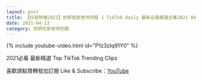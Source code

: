 ```yaml
---
layout: post
title: 【抖音熱搜2021】世妍吃郭老师的醋 1 TikTok Daily 最新必看精選合集2021 04 13
date: 2021-04-13
category: 世妍吃郭老师的醋
---
```


{% include youtube-video.html id="P1z3zIq91Y0" %}

2021必看 最新精選 Top TikTok Trending Clips

喜歡請點贊轉發加訂閱 Like & Subscribe：[YouTube](https://www.youtube.com/channel/UCAoR7VcanIPd04uEq_GIylA/videos)

